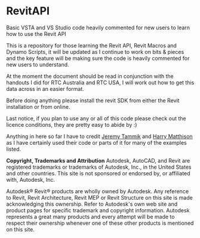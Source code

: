 RevitAPI
========

Basic VSTA and VS Studio code heavily commented for new users to learn how to use the Revit API


This is a repository for those learning the Revit API, Revit Macros and Dynamo Scripts, it will be updated as I continue to work on bits & pieces and the key feature will be making sure the code is heavily commented for new users to understand.

At the moment the document should be read in conjunction with the handouts I did for RTC Australia and RTC USA, I will work out how to get this data across in an easier format.

Before doing anything please install the revit SDK from either the Revit installation or from online.

Last notice, if you plan to use any or all of this code please check out the licence conditions, they are pretty easy to abide by :)

Anything in here so far I have to credit [Jeremy Tammik](http://thebuildingcoder.typepad.com/) and [Harry Matthison](http://boostyourbim.wordpress.com/) as I have certainly used their code or parts of it for many of the examples listed.



<b>Copyright, Trademarks and Attribution</B>
Autodesk, AutoCAD, and Revit are registered trademarks or trademarks of Autodesk, Inc., in the United States and other countries. This site is not sponsored or endorsed by, or affiliated with, Autodesk, Inc.

Autodesk® Revit® products are wholly owned by Autodesk. Any reference to Revit, Revit Architecture, Revit MEP or Revit Structure on this site is made acknowledging this ownership. Refer to Autodesk's own web site and product pages for specific trademark and copyright information. Autodesk represents a great many products and every attempt will be made to respect their ownership whenever one of these other products is mentioned on this site.
